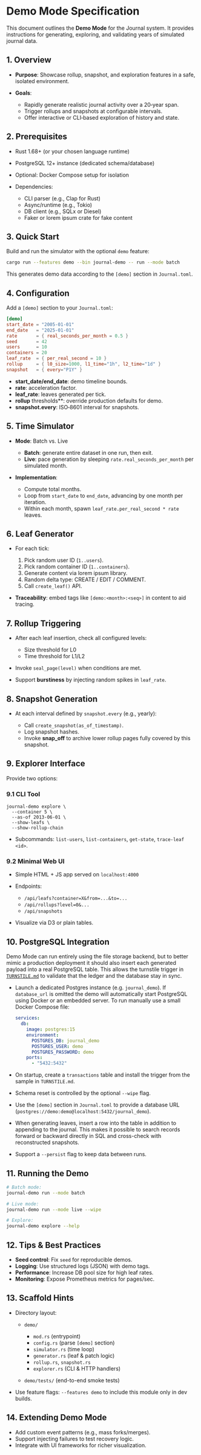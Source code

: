 # Demo Mode Specification

This document outlines the **Demo Mode** for the Journal system. It provides instructions for generating, exploring, and validating years of simulated journal data.

## 1. Overview

* **Purpose**: Showcase rollup, snapshot, and exploration features in a safe, isolated environment.
* **Goals**:

  * Rapidly generate realistic journal activity over a 20‑year span.
  * Trigger rollups and snapshots at configurable intervals.
  * Offer interactive or CLI‑based exploration of history and state.

## 2. Prerequisites

* Rust 1.68+ (or your chosen language runtime)
* PostgreSQL 12+ instance (dedicated schema/database)
* Optional: Docker Compose setup for isolation
* Dependencies:

  * CLI parser (e.g., Clap for Rust)
  * Async/runtime (e.g., Tokio)
  * DB client (e.g., SQLx or Diesel)
  * Faker or lorem ipsum crate for fake content

## 3. Quick Start

Build and run the simulator with the optional `demo` feature:

```bash
cargo run --features demo --bin journal-demo -- run --mode batch
```

This generates demo data according to the `[demo]` section in `Journal.toml`.

## 4. Configuration

Add a `[demo]` section to your `Journal.toml`:

```toml
[demo]
start_date = "2005-01-01"
end_date   = "2025-01-01"
rate       = { real_seconds_per_month = 0.5 }
seed       = 42
users      = 10
containers = 20
leaf_rate  = { per_real_second = 10 }
rollup     = { l0_size=1000, l1_time="1h", l2_time="1d" }
snapshot   = { every="P1Y" }
```

* **start\_date/end\_date**: demo timeline bounds.
* **rate**: acceleration factor.
* **leaf\_rate**: leaves generated per tick.
* **rollup** thresholds\*\*: override production defaults for demo.
* **snapshot.every**: ISO‑8601 interval for snapshots.

## 5. Time Simulator

* **Mode**: Batch vs. Live

  * **Batch**: generate entire dataset in one run, then exit.
  * **Live**: pace generation by sleeping `rate.real_seconds_per_month` per simulated month.
* **Implementation**:

  * Compute total months.
  * Loop from `start_date` to `end_date`, advancing by one month per iteration.
  * Within each month, spawn `leaf_rate.per_real_second * rate` leaves.

## 6. Leaf Generator

* For each tick:

  1. Pick random user ID (`1..users`).
  2. Pick random container ID (`1..containers`).
  3. Generate content via lorem ipsum library.
  4. Random delta type: CREATE / EDIT / COMMENT.
  5. Call `create_leaf()` API.

* **Traceability**: embed tags like `[demo:<month>:<seq>]` in content to aid tracing.

## 7. Rollup Triggering

* After each leaf insertion, check all configured levels:

  * Size threshold for L0
  * Time threshold for L1/L2
* Invoke `seal_page(level)` when conditions are met.
* Support **burstiness** by injecting random spikes in `leaf_rate`.

## 8. Snapshot Generation

* At each interval defined by `snapshot.every` (e.g., yearly):

  * Call `create_snapshot(as_of_timestamp)`.
  * Log snapshot hashes.
  * Invoke **snap\_off** to archive lower rollup pages fully covered by this snapshot.

## 9. Explorer Interface

Provide two options:

### 9.1 CLI Tool

```
journal-demo explore \
  --container 5 \
  --as-of 2013-06-01 \
  --show-leafs \
  --show-rollup-chain
```

* Subcommands: `list-users`, `list-containers`, `get-state`, `trace-leaf <id>`.

### 9.2 Minimal Web UI

* Simple HTML + JS app served on `localhost:4000`
* Endpoints:

  * `/api/leafs?container=X&from=...&to=...`
  * `/api/rollups?level=0&...`
  * `/api/snapshots`
* Visualize via D3 or plain tables.

## 10. PostgreSQL Integration

Demo Mode can run entirely using the file storage backend, but to better mimic a
production deployment it should also insert each generated payload into a real
PostgreSQL table. This allows the turnstile trigger in
[`TURNSTILE.md`](TURNSTILE.md) to validate that the ledger and the database stay
in sync.

* Launch a dedicated Postgres instance (e.g. `journal_demo`). If `database_url` is omitted the demo will automatically start PostgreSQL using Docker or an embedded server. To run manually use a small Docker Compose file:

  ```yaml
  services:
    db:
      image: postgres:15
      environment:
        POSTGRES_DB: journal_demo
        POSTGRES_USER: demo
        POSTGRES_PASSWORD: demo
      ports:
        - "5432:5432"
  ```

* On startup, create a `transactions` table and install the trigger from the
  sample in `TURNSTILE.md`.
* Schema reset is controlled by the optional `--wipe` flag.
* Use the `[demo]` section in `Journal.toml` to provide a database URL
  (`postgres://demo:demo@localhost:5432/journal_demo`).
* When generating leaves, insert a row into the table in addition to appending
  to the journal. This makes it possible to search records forward or backward
  directly in SQL and cross-check with reconstructed snapshots.
* Support a `--persist` flag to keep data between runs.

## 11. Running the Demo

```bash
# Batch mode:
journal-demo run --mode batch

# Live mode:
journal-demo run --mode live --wipe

# Explore:
journal-demo explore --help
```

## 12. Tips & Best Practices

* **Seed control**: Fix `seed` for reproducible demos.
* **Logging**: Use structured logs (JSON) with demo tags.
* **Performance**: Increase DB pool size for high leaf rates.
* **Monitoring**: Expose Prometheus metrics for pages/sec.

## 13. Scaffold Hints

* Directory layout:

  * `demo/`

    * `mod.rs` (entrypoint)
    * `config.rs` (parse `[demo]` section)
    * `simulator.rs` (time loop)
    * `generator.rs` (leaf & patch logic)
    * `rollup.rs`, `snapshot.rs`
    * `explorer.rs` (CLI & HTTP handlers)
  * `demo/tests/` (end-to-end smoke tests)

* Use feature flags: `--features demo` to include this module only in dev builds.

## 14. Extending Demo Mode

* Add custom event patterns (e.g., mass forks/merges).
* Support injecting failures to test recovery logic.
* Integrate with UI frameworks for richer visualization.
